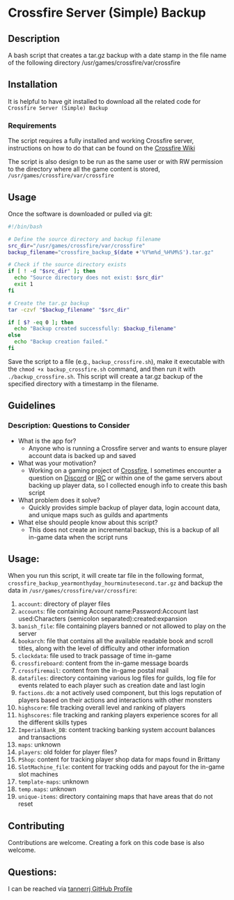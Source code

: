 # Crossfire Server (Simple) Backup

## Description

A bash script that creates a tar.gz backup with a date stamp in the file name of the following directory /usr/games/crossfire/var/crossfire

## Installation

It is helpful to have git installed to download all the related code for `Crossfire Server (Simple) Backup`

### Requirements

The script requires a fully installed and working Crossfire server, instructions on how to do that can be found on the [Crossfire Wiki](http://wiki.cross-fire.org/dokuwiki/doku.php/server:server_compiling)

The script is also design to be run as the same user or with RW permission to the directory where all the game content is stored, `/usr/games/crossfire/var/crossfire`

## Usage

Once the software is downloaded or pulled via git:

```bash
#!/bin/bash

# Define the source directory and backup filename
src_dir="/usr/games/crossfire/var/crossfire"
backup_filename="crossfire_backup_$(date +'%Y%m%d_%H%M%S').tar.gz"

# Check if the source directory exists
if [ ! -d "$src_dir" ]; then
  echo "Source directory does not exist: $src_dir"
  exit 1
fi

# Create the tar.gz backup
tar -czvf "$backup_filename" "$src_dir"

if [ $? -eq 0 ]; then
  echo "Backup created successfully: $backup_filename"
else
  echo "Backup creation failed."
fi
```

Save the script to a file (e.g., `backup_crossfire.sh`), make it executable with the `chmod +x backup_crossfire.sh` command, and then run it with `./backup_crossfire.sh`. This script will create a tar.gz backup of the specified directory with a timestamp in the filename.

## Guidelines

### Description: Questions to Consider

 * What is the app for?
   * Anyone who is running a Crossfire server and wants to ensure player account data is backed up and saved
 * What was your motivation?
   * Working on a gaming project of [Crossfire](https://sourceforge.net/projects/crossfire/), I sometimes encounter a question on [Discord](https://crossfire.real-time.com/discord/) or [IRC](https://crossfire.real-time.com/irc/) or within one of the game servers about backing up player data, so I collected enough info to create this bash script
 * What problem does it solve?
   * Quickly provides simple backup of player data, login account data, and unique maps such as guilds and apartments
 * What else should people know about this script?
    * This does not create an incremental backup, this is a backup of all in-game data when the script runs


## Usage:

When you run this script, it will create tar file in the following format, `crossfire_backup_yearmonthyday_hourminutesecond.tar.gz` and backup the data in `/usr/games/crossfire/var/crossfire`:

 1. `account`: directory of player files
 2. `accounts`: file containing Account name:Password:Account last used:Characters (semicolon separated):created:expansion
 3. `banish_file`: file containing players banned or not allowed to play on the server
 4. `bookarch`: file that contains all the available readable book and scroll titles, along with the level of difficulty and other information
 5. `clockdata`: file used to track passage of time in-game
 6. `crossfireboard`: content from the in-game message boards
 7. `crossfiremail`: content from the in-game postal mail
 8. `datafiles`: directory containing various log files for guilds, log file for events related to each player such as creation date and last login
 9. `factions.db`: a not actively used component, but this logs reputation of players based on their actions and interactions with other monsters
 10. `highscore`: file tracking overall level and ranking of players
 11. `highscores`: file tracking and ranking players experience scores for all the different skills types
 12. `ImperialBank_DB`: content tracking banking system account balances and transactions
 13. `maps`: unknown
 14. `players`: old folder for player files?
 15. `PShop`: content for tracking player shop data for maps found in Brittany
 16. `SlotMachine_file`: content for tracking odds and payout for the in-game slot machines
 17. `template-maps`: unknown
 18. `temp.maps`: unknown
 19. `unique-items`: directory containing maps that have areas that do not reset


## Contributing

Contributions are welcome. Creating a fork on this code base is also welcome.

## Questions:

I can be reached via [tannerrj GitHub Profile](https://github.com/tannerrj)
